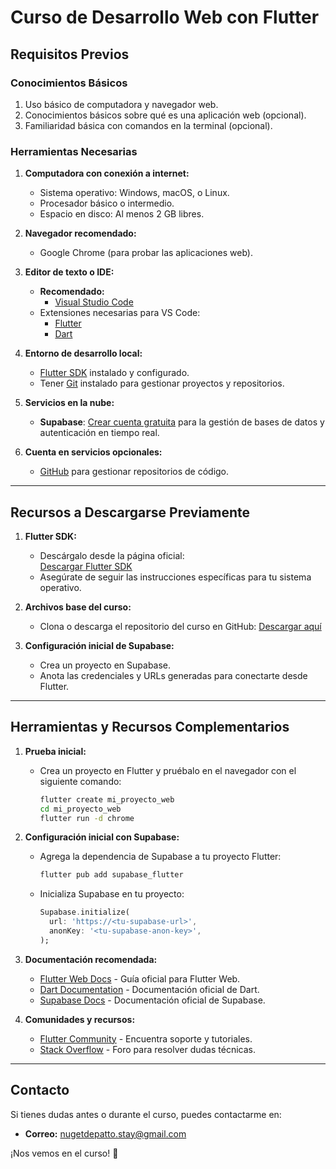 # Curso de Desarrollo Web con Flutter

## Requisitos Previos

### Conocimientos Básicos

1. Uso básico de computadora y navegador web.
2. Conocimientos básicos sobre qué es una aplicación web (opcional).
3. Familiaridad básica con comandos en la terminal (opcional).

### Herramientas Necesarias

1. **Computadora con conexión a internet:**
   - Sistema operativo: Windows, macOS, o Linux.
   - Procesador básico o intermedio.
   - Espacio en disco: Al menos 2 GB libres.

2. **Navegador recomendado:**
   - Google Chrome (para probar las aplicaciones web).

3. **Editor de texto o IDE:**
   - **Recomendado:**
     - [Visual Studio Code](https://code.visualstudio.com/)
   - Extensiones necesarias para VS Code:
     - [Flutter](https://marketplace.visualstudio.com/items?itemName=Dart-Code.flutter)
     - [Dart](https://marketplace.visualstudio.com/items?itemName=Dart-Code.dart-code)

4. **Entorno de desarrollo local:**
   - [Flutter SDK](https://docs.flutter.dev/get-started/install) instalado y configurado.
   - Tener [Git](https://git-scm.com/) instalado para gestionar proyectos y repositorios.

5. **Servicios en la nube:**
   - **Supabase**: [Crear cuenta gratuita](https://supabase.com/) para la gestión de bases de datos y autenticación en tiempo real.

6. **Cuenta en servicios opcionales:**
   - [GitHub](https://github.com/) para gestionar repositorios de código.

---

## Recursos a Descargarse Previamente

1. **Flutter SDK:**
   - Descárgalo desde la página oficial:  
     [Descargar Flutter SDK](https://docs.flutter.dev/get-started/install)
   - Asegúrate de seguir las instrucciones específicas para tu sistema operativo.

2. **Archivos base del curso:**
   - Clona o descarga el repositorio del curso en GitHub:
     [Descargar aquí](https://github.com/usuario/repositorio-curso-flutter-web)

3. **Configuración inicial de Supabase:**
   - Crea un proyecto en Supabase.
   - Anota las credenciales y URLs generadas para conectarte desde Flutter.

---

## Herramientas y Recursos Complementarios

1. **Prueba inicial:**
   - Crea un proyecto en Flutter y pruébalo en el navegador con el siguiente comando:
     ```bash
     flutter create mi_proyecto_web
     cd mi_proyecto_web
     flutter run -d chrome
     ```

2. **Configuración inicial con Supabase:**
   - Agrega la dependencia de Supabase a tu proyecto Flutter:
     ```bash
     flutter pub add supabase_flutter
     ```
   - Inicializa Supabase en tu proyecto:
     ```dart
     Supabase.initialize(
       url: 'https://<tu-supabase-url>',
       anonKey: '<tu-supabase-anon-key>',
     );
     ```

3. **Documentación recomendada:**
   - [Flutter Web Docs](https://docs.flutter.dev/web) - Guía oficial para Flutter Web.
   - [Dart Documentation](https://dart.dev/guides) - Documentación oficial de Dart.
   - [Supabase Docs](https://supabase.com/docs) - Documentación oficial de Supabase.

4. **Comunidades y recursos:**
   - [Flutter Community](https://flutter.dev/community) - Encuentra soporte y tutoriales.
   - [Stack Overflow](https://stackoverflow.com/questions/tagged/flutter) - Foro para resolver dudas técnicas.

---

## Contacto

Si tienes dudas antes o durante el curso, puedes contactarme en:
- **Correo:** nugetdepatto.stay@gmail.com

¡Nos vemos en el curso! 🚀
